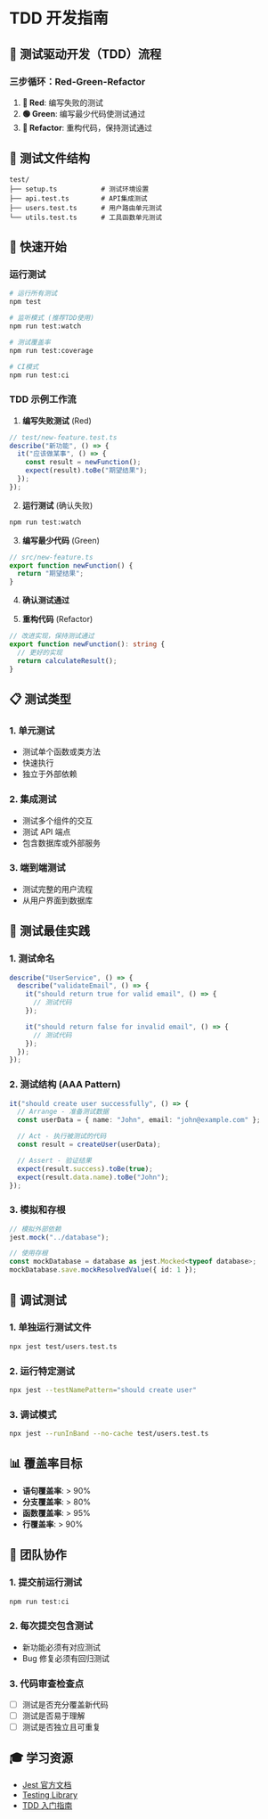 # TDD 开发指南

## 🧪 测试驱动开发（TDD）流程

### 三步循环：Red-Green-Refactor

1. **🔴 Red**: 编写失败的测试
2. **🟢 Green**: 编写最少代码使测试通过
3. **🔵 Refactor**: 重构代码，保持测试通过

## 📁 测试文件结构

```
test/
├── setup.ts           # 测试环境设置
├── api.test.ts        # API集成测试
├── users.test.ts      # 用户路由单元测试
└── utils.test.ts      # 工具函数单元测试
```

## 🚀 快速开始

### 运行测试

```bash
# 运行所有测试
npm test

# 监听模式 (推荐TDD使用)
npm run test:watch

# 测试覆盖率
npm run test:coverage

# CI模式
npm run test:ci
```

### TDD 示例工作流

1. **编写失败测试** (Red)

```typescript
// test/new-feature.test.ts
describe("新功能", () => {
  it("应该做某事", () => {
    const result = newFunction();
    expect(result).toBe("期望结果");
  });
});
```

2. **运行测试** (确认失败)

```bash
npm run test:watch
```

3. **编写最少代码** (Green)

```typescript
// src/new-feature.ts
export function newFunction() {
  return "期望结果";
}
```

4. **确认测试通过**

5. **重构代码** (Refactor)

```typescript
// 改进实现，保持测试通过
export function newFunction(): string {
  // 更好的实现
  return calculateResult();
}
```

## 📋 测试类型

### 1. 单元测试

- 测试单个函数或类方法
- 快速执行
- 独立于外部依赖

### 2. 集成测试

- 测试多个组件的交互
- 测试 API 端点
- 包含数据库或外部服务

### 3. 端到端测试

- 测试完整的用户流程
- 从用户界面到数据库

## 🎯 测试最佳实践

### 1. 测试命名

```typescript
describe("UserService", () => {
  describe("validateEmail", () => {
    it("should return true for valid email", () => {
      // 测试代码
    });

    it("should return false for invalid email", () => {
      // 测试代码
    });
  });
});
```

### 2. 测试结构 (AAA Pattern)

```typescript
it("should create user successfully", () => {
  // Arrange - 准备测试数据
  const userData = { name: "John", email: "john@example.com" };

  // Act - 执行被测试的代码
  const result = createUser(userData);

  // Assert - 验证结果
  expect(result.success).toBe(true);
  expect(result.data.name).toBe("John");
});
```

### 3. 模拟和存根

```typescript
// 模拟外部依赖
jest.mock("../database");

// 使用存根
const mockDatabase = database as jest.Mocked<typeof database>;
mockDatabase.save.mockResolvedValue({ id: 1 });
```

## 🔧 调试测试

### 1. 单独运行测试文件

```bash
npx jest test/users.test.ts
```

### 2. 运行特定测试

```bash
npx jest --testNamePattern="should create user"
```

### 3. 调试模式

```bash
npx jest --runInBand --no-cache test/users.test.ts
```

## 📊 覆盖率目标

- **语句覆盖率**: > 90%
- **分支覆盖率**: > 80%
- **函数覆盖率**: > 95%
- **行覆盖率**: > 90%

## 🤝 团队协作

### 1. 提交前运行测试

```bash
npm run test:ci
```

### 2. 每次提交包含测试

- 新功能必须有对应测试
- Bug 修复必须有回归测试

### 3. 代码审查检查点

- [ ] 测试是否充分覆盖新代码
- [ ] 测试是否易于理解
- [ ] 测试是否独立且可重复

## 🎓 学习资源

- [Jest 官方文档](https://jestjs.io/docs/getting-started)
- [Testing Library](https://testing-library.com/)
- [TDD 入门指南](https://martinfowler.com/articles/practical-test-pyramid.html)
